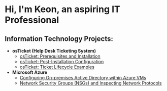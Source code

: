 <h1>Hi, I'm Keon, an aspiring IT Professional</h1>

<h2> Information Technology Projects:</h2>

- <b>osTicket (Help Desk Ticketing System)</b>
  - [osTicket: Prerequisites and Installation](https://github.com/keontolentino/IT-Support-Projects/osTicket-prereqs)
  - [osTicket: Post-Installation Configuration](https://github.com/keontolentino/IT-Support-Projects/IT-Support-Projects/post-install-config)
  - [osTicket: Ticket Lifecycle Examples](https://github.com/keontolentino/IT-Support-Projects/ticket-lifecycle)
- <b>Microsoft Azure</b>
  - [Configuring On-premises Active Directory within Azure VMs](https://github.com/keontolentino/IT-Support-Projects/configure-ad)
  - [Network Security Groups (NSGs) and Inspecting Network Protocols](https://github.com/keontolentino/IT-Support-Projects/azure-network-protocols)


